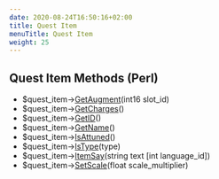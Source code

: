 ```yaml
---
date: 2020-08-24T16:50:16+02:00
title: Quest Item
menuTitle: Quest Item
weight: 25
---
```


## Quest Item Methods (Perl)
- $quest_item->[GetAugment](getaugment)(int16 slot_id)
- $quest_item->[GetCharges](getcharges)()
- $quest_item->[GetID](getid)()
- $quest_item->[GetName](getname)()
- $quest_item->[IsAttuned](isattuned)()
- $quest_item->[IsType](istype)(type)
- $quest_item->[ItemSay](itemsay)(string text [int language_id])
- $quest_item->[SetScale](setscale)(float scale_multiplier)